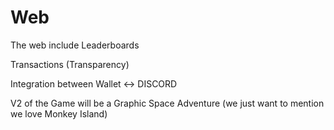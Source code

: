 # Web

The web include Leaderboards

Transactions (Transparency)

Integration between Wallet <-> DISCORD

V2 of the Game will be a Graphic Space Adventure (we just want to mention we love Monkey Island)

